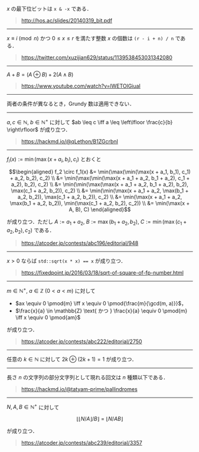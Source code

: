 $x$ の最下位ビットは `x & -x` である．

> http://hos.ac/slides/20140319_bit.pdf

---

$x \equiv i \pmod{n}$ かつ $0 \leq x \leq r$ を満たす整数 $x$ の個数は `(r - i + n) / n` である．

> https://twitter.com/xuzijian629/status/1139538453031342080

---

$A + B = (A \oplus B) + 2(A \wedge B)$

> https://www.youtube.com/watch?v=lWETOlGiuaI

---

両者の条件が異なるとき，Grundy 数は適用できない．

---

$a, c \in \mathbb{N},\ b \in \mathbb{N}^+$ に対して $ab \leq c \iff a \leq \left\lfloor \frac{c}{b} \right\rfloor$ が成り立つ．

> https://hackmd.io/@qLethon/B1ZGcrbnI

---

$f_i(x) \mathrel{:=} \min(\max(x + a_i, b_i), c_i)$ とおくと

$$\begin{aligned} f_2 \circ f_1(x) &= \min(\max(\min(\max(x + a_1, b_1), c_1) + a_2, b_2), c_2) \\ &= \min(\max(\min(\max(x + a_1 + a_2, b_1 + a_2), c_1 + a_2), b_2), c_2) \\ &= \min(\min(\max(\max(x + a_1 + a_2, b_1 + a_2), b_2), \max(c_1 + a_2, b_2)), c_2) \\ &= \min(\min(\max(x + a_1 + a_2, \max(b_1 + a_2, b_2)), \max(c_1 + a_2, b_2)), c_2) \\ &= \min(\max(x + a_1 + a_2, \max(b_1 + a_2, b_2)), \min(\max(c_1 + a_2, b_2), c_2)) \\ &= \min(\max(x + A, B), C) \end{aligned}$$

が成り立つ．ただし $A \mathrel{:=} a_1 + a_2,\ B \mathrel{:=} \max(b_1 + a_2, b_2),\ C \mathrel{:=} \min(\max(c_1 + a_2, b_2), c_2)$ である．

> https://atcoder.jp/contests/abc196/editorial/948

---

$x > 0$ ならば `std::sqrt(x * x) == x` が成り立つ．

> https://fixedpoint.jp/2016/03/18/sqrt-of-square-of-fp-number.html

---

$m \in \mathbb{N}^+,\ a \in \mathbb{Z}$ ($0 < a < m$) に対して

- $ax \equiv 0 \pmod{m} \iff x \equiv 0 \pmod{\frac{m}{\gcd(m, a)}}$，
- $\frac{x}{a} \in \mathbb{Z} \text{ かつ } \frac{x}{a} \equiv 0 \pmod{m} \iff x \equiv 0 \pmod{am}$

が成り立つ．

> https://atcoder.jp/contests/abc222/editorial/2750

---

任意の $k \in \mathbb{N}$ に対して $2k \oplus (2k + 1) = 1$ が成り立つ．

---

長さ $n$ の文字列の部分文字列として現れる回文は $n$ 種類以下である．

> https://hackmd.io/@tatyam-prime/pallindromes

---

$N, A, B \in \mathbb{N}^+$ に対して

$$\lfloor {\lfloor N / A \rfloor} / B \rfloor = \lfloor N / AB \rfloor$$

が成り立つ．

> https://atcoder.jp/contests/abc239/editorial/3357
